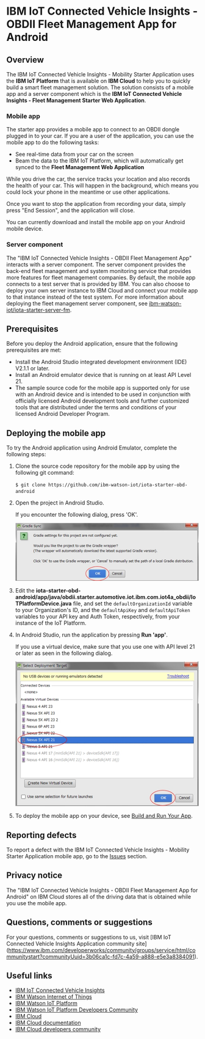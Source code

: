 # IBM IoT Connected Vehicle Insights - OBDII Fleet Management App for Android


## Overview
The IBM IoT Connected Vehicle Insights - Mobility Starter Application uses the **IBM IoT Platform** that is available on **IBM Cloud** to help you to quickly build a smart fleet management solution. The solution consists of a mobile app and a server component which is the **IBM IoT Connected Vehicle Insights - Fleet Management Starter Web Application**.

### Mobile app
The starter app provides a mobile app to connect to an OBDII dongle plugged in to your car. If you are a user of the application, you can use the mobile app to do the following tasks:

- See real-time data from your car on the screen
- Beam the data to the IBM IoT Platform, which will automatically get synced to the **Fleet Management Web Application**

While you drive the car, the service tracks your location and also records the health of your car. This will happen in the background, which means you could lock your phone in the meantime or use other applications.

Once you want to stop the application from recording your data, simply press "End Session", and the application will close.

You can currently download and install the mobile app on your Android mobile device.

### Server component
The "IBM IoT Connected Vehicle Insights - OBDII Fleet Management App" interacts with a server component. The server component provides the back-end fleet management and system monitoring service that provides more features for fleet management companies. By default, the mobile app connects to a test server that is provided by IBM. You can also choose to deploy your own server instance to IBM Cloud and connect your mobile app to that instance instead of the test system. For more information about deploying the fleet management server component, see [ibm-watson-iot/iota-starter-server-fm](https://github.com/ibm-watson-iot/iota-starter-server-fm).


## Prerequisites

Before you deploy the Android application, ensure that the following prerequisites are met:

- Install the Android Studio integrated development environment (IDE) V2.1.1 or later.
- Install an Android emulator device that is running on at least API Level 21.
- The sample source code for the mobile app is supported only for use with an Android device and is intended to be used in conjunction with officially licensed Android development tools and further customized tools that are distributed under the terms and conditions of your licensed Android Developer Program.


## Deploying the mobile app

To try the Android application using Android Emulator, complete the following steps:

1. Clone the source code repository for the mobile app by using the following git command:    

    ```$ git clone https://github.com/ibm-watson-iot/iota-starter-obd-android```  

2. Open the project in Android Studio.

    If you encounter the following dialog, press 'OK'.    
     
    ![Gradle Sync Dialog](GradleSync.jpg)         

3. Edit the **iota-starter-obd-android/app/java/obdii.starter.automotive.iot.ibm.com.iot4a_obdii/IoTPlatformDevice.java** file, and set the `defaultOrganizationId` variable to your Organization's ID, and the `defaultApiKey` and `defaultApiToken` variables to your API key and Auth Token, respectively, from your instance of the IoT Platform.

4. In Android Studio, run the application by pressing **Run 'app'**.

    If you use a virtual device, make sure that you use one with API level 21 or later as seen in the following dialog.

    ![Deployment Target](DeploymentTarget.jpg)

5. To deploy the mobile app on your device, see [Build and Run Your App](https://developer.android.com/studio/run/index.html).

## Reporting defects
To report a defect with the IBM IoT Connected Vehicle Insights - Mobility Starter Application mobile app, go to the [Issues](https://github.com/ibm-watson-iot/iota-starter-obd-android/issues) section.

## Privacy notice
The "IBM IoT Connected Vehicle Insights - OBDII Fleet Management App for Android" on IBM Cloud stores all of the driving data that is obtained while you use the mobile app.

## Questions, comments or suggestions
For your questions, comments or suggestions to us, visit [IBM IoT Connected Vehicle Insights Application community site] (https://www.ibm.com/developerworks/community/groups/service/html/communitystart?communityUuid=3b06ca1c-fd7c-4a59-a888-e5e3a8384091).

## Useful links

- [IBM IoT Connected Vehicle Insights](http://www.ibm.com/internet-of-things/iot-industry/iot-automotive)
- [IBM Watson Internet of Things](http://www.ibm.com/internet-of-things/)  
- [IBM Watson IoT Platform](http://www.ibm.com/internet-of-things/iot-solutions/watson-iot-platform/)   
- [IBM Watson IoT Platform Developers Community](https://developer.ibm.com/iotplatform/)
- [IBM Cloud](https://bluemix.net/)  
- [IBM Cloud documentation](https://www.ng.bluemix.net/docs/)  
- [IBM Cloud developers community](http://developer.ibm.com/bluemix) 
